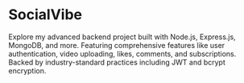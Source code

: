 # SocialVibe
Explore my advanced backend project built with Node.js, Express.js, MongoDB, and more. Featuring comprehensive features like user authentication, video uploading, likes, comments, and subscriptions. Backed by industry-standard practices including JWT and bcrypt encryption.
